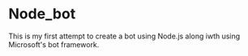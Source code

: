 # Node_bot

This is my first attempt to create a bot using Node.js along iwth using Microsoft's bot framework.
